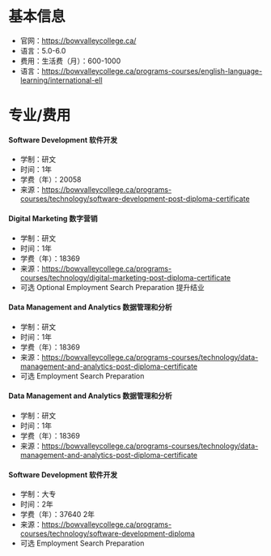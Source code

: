 # 基本信息

- 官网：https://bowvalleycollege.ca/
- 语言：5.0-6.0
- 费用：生活费（月）：600-1000
- 语言：https://bowvalleycollege.ca/programs-courses/english-language-learning/international-ell



# 专业/费用

#### Software Development 软件开发

- 学制：研文
- 时间：1年
- 学费（年）：20058
- 来源：https://bowvalleycollege.ca/programs-courses/technology/software-development-post-diploma-certificate



#### Digital Marketing 数字营销

- 学制：研文
- 时间：1年
- 学费（年）：18369
- 来源：https://bowvalleycollege.ca/programs-courses/technology/digital-marketing-post-diploma-certificate
- 可选 Optional Employment Search Preparation 提升结业



#### Data Management and Analytics 数据管理和分析

- 学制：研文
- 时间：1年
- 学费（年）：18369
- 来源：https://bowvalleycollege.ca/programs-courses/technology/data-management-and-analytics-post-diploma-certificate
- 可选 Employment Search Preparation



#### Data Management and Analytics 数据管理和分析

- 学制：研文
- 时间：1年
- 学费（年）：18369
- 来源：https://bowvalleycollege.ca/programs-courses/technology/data-management-and-analytics-post-diploma-certificate



#### Software Development 软件开发

- 学制：大专
- 时间：2年
- 学费（年）：37640 2年
- 来源：https://bowvalleycollege.ca/programs-courses/technology/software-development-diploma
- 可选 Employment Search Preparation





